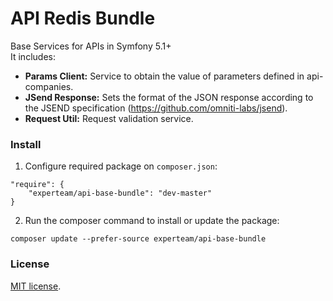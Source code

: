 API Redis Bundle
=

Base Services for APIs in Symfony 5.1+ <br>
It includes:
- <b>Params Client:</b> Service to obtain the value of parameters defined in api-companies.
- <b>JSend Response:</b> Sets the format of the JSON response according to the JSEND specification (https://github.com/omniti-labs/jsend).
- <b>Request Util:</b> Request validation service.

### Install

1. Configure required package on `composer.json`: <br>
```
"require": {
    "experteam/api-base-bundle": "dev-master"
}
```

2. Run the composer command to install or update the package: <br>
```
composer update --prefer-source experteam/api-base-bundle
```

### License
[MIT license](https://opensource.org/licenses/MIT).
